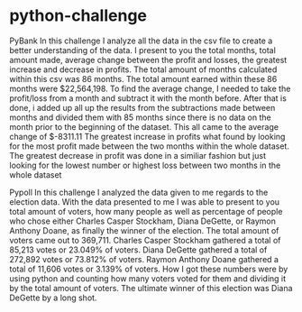 # python-challenge
PyBank
In this challenge I analyze all the data in the csv file to create a better understanding of the data. I present to you the total months, total amount made, average change between the profit and losses, the greatest increase and decrease in profits. 
The total amount of months calculated within this csv was 86 months.
The total amount earned within these 86 months were $22,564,198.
To find the average change, I needed to take the profit/loss from a month and subtract it with the month before. After that is done, i added up all up the results from the subtractions made between months and divided them with 85 months since there is no data on the month prior to the beginning of the dataset. This all came to the average change of $-8311.11
The greatest increase in profits what found by looking for the most profit made between the two months within the whole dataset.
The greatest decrease in profit was done in a similiar fashion but just looking for the lowest number or highest loss between two months in the whole dataset

Pypoll
In this challenge I analyzed the data given to me regards to the election data. With the data presented to me I was able to present to you total amount of voters, how many people as well as percentage of people who chose either Charles Casper Stockham, Diana DeGette, or Raymon Anthony Doane, as finally the winner of the election.
The total amount of voters came out to 369,711.
Charles Casper Stockham gathered a total of 85,213 votes or 23.049% of voters.
Diana DeGette gathered a total of 272,892 votes or 73.812% of voters.
Raymon Anthony Doane gathered a total of 11,606 votes or 3.139% of voters.
How I got these numbers were by using python and counting how many voters voted for them and dividing it by the total amount of voters. 
The ultimate winner of this election was Diana DeGette by a long shot. 
